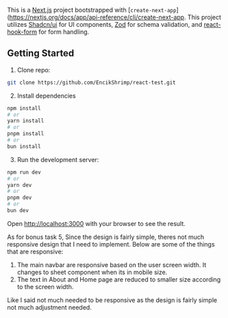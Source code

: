 This is a [Next.js](https://nextjs.org) project bootstrapped with [`create-next-app`](https://nextjs.org/docs/app/api-reference/cli/create-next-app. This project utilizes [Shadcn/ui](https://ui.shadcn.com/) for UI components, [Zod](https://zod.dev/) for schema validation, and [react-hook-form](https://react-hook-form.com/) for form handling.

## Getting Started
1. Clone repo:
```bash
git clone https://github.com/EncikShrimp/react-test.git
```

2. Install dependencies
```bash
npm install
# or
yarn install
# or
pnpm install
# or
bun install
```

3. Run the development server:

```bash
npm run dev
# or
yarn dev
# or
pnpm dev
# or
bun dev
```

Open [http://localhost:3000](http://localhost:3000) with your browser to see the result.

As for bonus task 5,
Since the design is fairly simple, theres not much responsive design that I need to implement. Below are some of the things that are responsive:
1. The main navbar are responsive based on the user screen width. It changes to sheet component when its in mobile size.
2. The text in About and Home page are reduced to smaller size according to the screen width.

Like I said not much needed to be responsive as the design is fairly simple not much adjustment needed.
